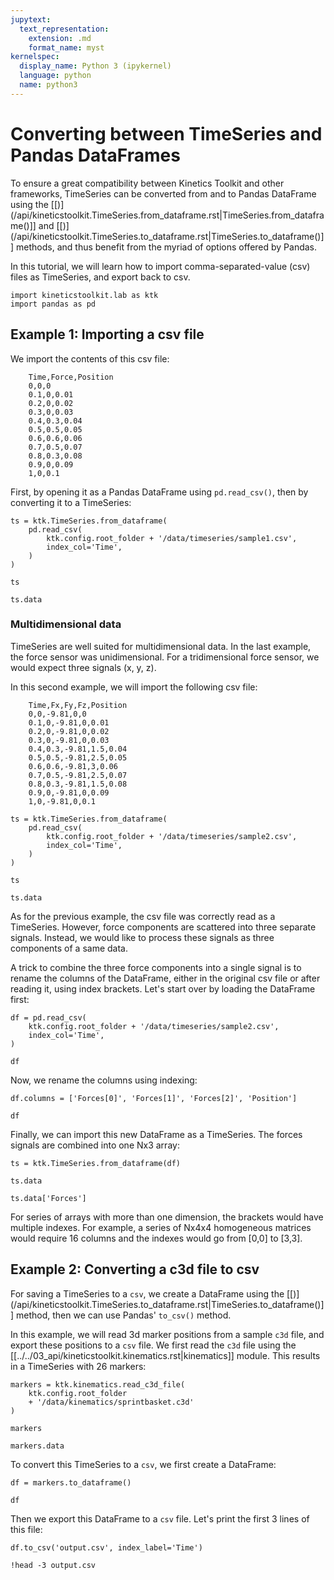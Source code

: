 ```yaml
---
jupytext:
  text_representation:
    extension: .md
    format_name: myst
kernelspec:
  display_name: Python 3 (ipykernel)
  language: python
  name: python3
---
```


# Converting between TimeSeries and Pandas DataFrames

To ensure a great compatibility between Kinetics Toolkit and other frameworks, TimeSeries can be converted from and to Pandas DataFrame using the [[)](/api/kineticstoolkit.TimeSeries.from_dataframe.rst|TimeSeries.from_dataframe()]] and [[)](/api/kineticstoolkit.TimeSeries.to_dataframe.rst|TimeSeries.to_dataframe()]] methods, and thus benefit from the myriad of options offered by Pandas.

In this tutorial, we will learn how to import comma-separated-value (csv) files as TimeSeries, and export back to csv.

```{code-cell}
import kineticstoolkit.lab as ktk
import pandas as pd
```

## Example 1: Importing a csv file

We import the contents of this csv file:

```
    Time,Force,Position
    0,0,0
    0.1,0,0.01
    0.2,0,0.02
    0.3,0,0.03
    0.4,0.3,0.04
    0.5,0.5,0.05
    0.6,0.6,0.06
    0.7,0.5,0.07
    0.8,0.3,0.08
    0.9,0,0.09
    1,0,0.1
```

First, by opening it as a Pandas DataFrame using `pd.read_csv()`, then by converting it to a TimeSeries:

```{code-cell}
ts = ktk.TimeSeries.from_dataframe(
    pd.read_csv(
        ktk.config.root_folder + '/data/timeseries/sample1.csv',
        index_col='Time',
    )
)

ts
```

```{code-cell}
ts.data
```

### Multidimensional data

TimeSeries are well suited for multidimensional data. In the last example, the force sensor was unidimensional. For a tridimensional force sensor, we would expect three signals (x, y, z).

In this second example, we will import the following csv file:

```
    Time,Fx,Fy,Fz,Position
    0,0,-9.81,0,0
    0.1,0,-9.81,0,0.01
    0.2,0,-9.81,0,0.02
    0.3,0,-9.81,0,0.03
    0.4,0.3,-9.81,1.5,0.04
    0.5,0.5,-9.81,2.5,0.05
    0.6,0.6,-9.81,3,0.06
    0.7,0.5,-9.81,2.5,0.07
    0.8,0.3,-9.81,1.5,0.08
    0.9,0,-9.81,0,0.09
    1,0,-9.81,0,0.1
```

```{code-cell}
ts = ktk.TimeSeries.from_dataframe(
    pd.read_csv(
        ktk.config.root_folder + '/data/timeseries/sample2.csv',
        index_col='Time',
    )
)

ts
```

```{code-cell}
ts.data
```

As for the previous example, the csv file was correctly read as a TimeSeries. However, force components are scattered into three separate signals. Instead, we would like to process these signals as three components of a same data.

A trick to combine the three force components into a single signal is to rename the columns of the DataFrame, either in the original csv file or after reading it, using index brackets. Let's start over by loading the DataFrame first:

```{code-cell}
df = pd.read_csv(
    ktk.config.root_folder + '/data/timeseries/sample2.csv',
    index_col='Time',
)

df
```

Now, we rename the columns using indexing:

```{code-cell}
df.columns = ['Forces[0]', 'Forces[1]', 'Forces[2]', 'Position']

df
```

Finally, we can import this new DataFrame as a TimeSeries. The forces signals are combined into one Nx3 array:

```{code-cell}
ts = ktk.TimeSeries.from_dataframe(df)

ts.data
```

```{code-cell}
ts.data['Forces']
```

For series of arrays with more than one dimension, the brackets would have multiple indexes. For example, a series of Nx4x4 homogeneous matrices would require 16 columns and the indexes would go from [0,0] to [3,3].

## Example 2: Converting a c3d file to csv

For saving a TimeSeries to a `csv`, we create a DataFrame using the [[)](/api/kineticstoolkit.TimeSeries.to_dataframe.rst|TimeSeries.to_dataframe()]] method, then we can use Pandas' `to_csv()` method.

In this example, we will read 3d marker positions from a sample `c3d` file, and export these positions to a `csv` file. We first read the `c3d` file using the [[../../03_api/kineticstoolkit.kinematics.rst|kinematics]] module. This results in a TimeSeries with 26 markers:

```{code-cell}
markers = ktk.kinematics.read_c3d_file(
    ktk.config.root_folder
    + '/data/kinematics/sprintbasket.c3d'
)

markers
```

```{code-cell}
markers.data
```

To convert this TimeSeries to a `csv`, we first create a DataFrame:

```{code-cell}
df = markers.to_dataframe()

df
```

Then we export this DataFrame to a `csv` file. Let's print the first 3 lines of this file:

```{code-cell}
df.to_csv('output.csv', index_label='Time')

!head -3 output.csv
```
